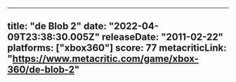 
---
title: "de Blob 2"
date: "2022-04-09T23:38:30.005Z"
releaseDate: "2011-02-22"
platforms: ["xbox360"]
score: 77
metacriticLink: "https://www.metacritic.com/game/xbox-360/de-blob-2"
---
